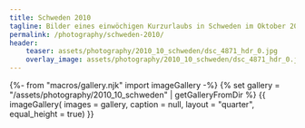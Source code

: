 ```yaml
---
title: Schweden 2010
tagline: Bilder eines einwöchigen Kurzurlaubs in Schweden im Oktober 2010.
permalink: /photography/schweden-2010/
header:
    teaser: assets/photography/2010_10_schweden/dsc_4871_hdr_0.jpg
    overlay_image: assets/photography/2010_10_schweden/dsc_4871_hdr_0.jpg
---
```

{%- from "macros/gallery.njk" import imageGallery -%}
{% set gallery = "/assets/photography/2010_10_schweden" | getGalleryFromDir %}
{{ imageGallery(
    images = gallery,
    caption = null,
    layout = "quarter",
    equal_height = true) }}
